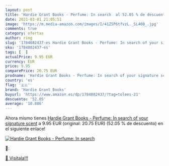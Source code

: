 ```yaml
---
layout: post
title: 'Hardie Grant Books - Perfume: In search  al 52.05 % de descuento'
date: 2021-03-01 21:05:51
image: 'https://m.media-amazon.com/images/I/41Z5P6tfvzL._SL400_.jpg'
comments: true
category: ofertas
author: ring
slug: '1784882437-es Hardie Grant Books - Perfume: In search of your signature...'
sku: '1784882437-es'
tags: [  ]
actualPrice: 9.95 EUR
currency: EUR
price: 9.95
comparePrice: 20.75 EUR
prodname: 'Hardie Grant Books - Perfume: In search of your signature scent'
country: 'es'
flag: '🇪🇸'
brand: 'Hardie Grant Books'
buyurl: 'https://www.amazon.es/dp/1784882437/?tag=tolees-21'
descuento: '52.05'
average: '10.886'
---
```


Ahora mismo tienes [Hardie Grant Books - Perfume: In search of your signature scent](https://www.amazon.es/dp/1784882437/?tag=tolees-21) a 9.95 EUR (original: 20.75 EUR) (52.05 %  de descuento) en el siguiente enlace!

[![Hardie Grant Books - Perfume: In search ](https://m.media-amazon.com/images/I/41Z5P6tfvzL._SL400_.jpg)](https://www.amazon.es/dp/1784882437/?tag=tolees-21)

🔎:


[🛒 Visítala!!!](https://www.amazon.es/dp/1784882437/?tag=tolees-21)

